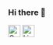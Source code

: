 ### Hi there 👋
<a href="mailto:taniel.pogharian@gmail.com"><img height="25" alt="GMail" src="https://img.shields.io/badge/taniel.pogharian@gmail.com-D14836?style=for-the-badge&logo=gmail&logoColor=white" /></a>
<a href="https://www.linkedin.com/in/taniel-pogharian/"><img height="25" alt="LinkedIn" src="https://img.shields.io/badge/tanielPogharian-0077B5?style=for-the-badge&logo=linkedin&logoColor=white" /></a>


<!--
**Taniel-P/Taniel-P** is a ✨ _special_ ✨ repository because its `README.md` (this file) appears on your GitHub profile.

Here are some ideas to get you started:

- 🔭 I’m currently working on ...
- 🌱 I’m currently learning ...
- 👯 I’m looking to collaborate on ...
- 🤔 I’m looking for help with ...
- 💬 Ask me about ...
- 📫 How to reach me: ...
- 😄 Pronouns: ...
- ⚡ Fun fact: ...
-->
